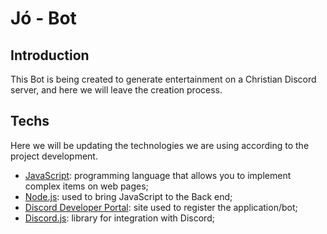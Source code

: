 # Jó - Bot

## Introduction

This Bot is being created to generate entertainment on a Christian Discord server, and here we will leave the creation process.

## Techs

Here we will be updating the technologies we are using according to the project development.

- [JavaScript](https://www.javascript.com/): programming language that allows you to implement complex items on web pages;
- [Node.js](https://nodejs.org/en/): used to bring JavaScript to the Back end;
- [Discord Developer Portal](https://discord.com/developers/applications): site used to register the application/bot;
- [Discord.js](https://discord.js.org/#/): library for integration with Discord;
